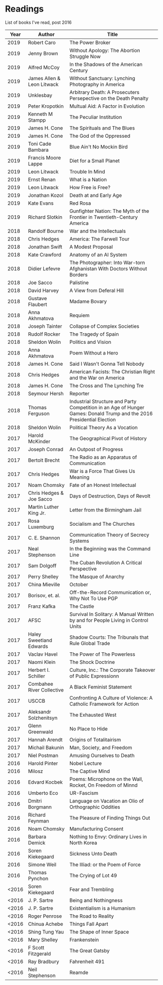 # Readings
List of books I've read, post 2016

|  Year | Author                     | Title|
|-------|----------------------------|-----------------------------------------------------------------------------------------------------------------------|
|  2019 | Robert Caro                | The Power Broker                                                                                                      |
|  2019 | Jenny Brown                | Without Apology: The Abortion Struggle Now                                                                            |
|  2019 | Alfred McCoy               | In the Shadows of the American Century                                                                                |
|  2019 | James Allen & Leon Litwack | Without Sanctuary: Lynching Photography in America                                                                    |
|  2019 | Unklesbay                  | Arbitrary Death: A Prosecuters Persepective on the Death Penalty                                                      |
|  2019 | Peter Kropotkin            | Multual Aid: A Factor in Evolution                                                                                    |
|  2019 | Kenneth M Stampp           | The Peculiar Institution                                                                                              |
|  2019 | James H. Cone              | The Spirituals and The Blues                                                                                          |
|  2019 | James H. Cone              | The God of the Oppressed                                                                                              |
|  2019 | Toni Cade Bambara          | Blue Ain't No Mockin Bird                                                                                             |
|  2019 | Francis Moore Lappe        | Diet for a Small Planet                                                                                               |
|  2019 | Leon Litwack               | Trouble In Mind                                                                                                       |
|  2019 | Ernst Renan                | What is a Nation                                                                                                      |
|  2019 | Leon Litwack               | How Free is Free?                                                                                                     |
|  2019 | Jonathan Kozol             | Death at and Early Age                                                                                                |
|  2019 | Kate Evans                 | Red Rosa                                                                                                              |
|  2019 | Richard Slotkin            | Gunfighter Nation: The Myth of the Frontier in Twentieth-Century America                                              |
|  2018 | Randolf Bourne             | War and the Intellectuals                                                                                             |
|  2018 | Chris Hedges               | America: The Farwell Tour                                                                                             |
|  2018 | Jonathan Swift             | A Modest Proposal                                                                                                     |
|  2018 | Kate Crawford              | Anatomy of an AI System                                                                                               |
|  2018 | Didier Lefevre             | The Photographer: Into War-torn Afghanistan With Doctors Without Borders                                              |
|  2018 | Joe Sacco                  | Palistine                                                                                                             |
|  2018 | David Harvey               | A View from Deferal Hill                                                                                              |
|  2018 | Gustave Flaubert           | Madame Bovary                                                                                                         |
|  2018 | Anna Akhmatova             | Requiem                                                                                                               |
|  2018 | Joseph Tainter             | Collapse of Complex Societies                                                                                         |
|  2018 | Rudolf Rocker              | The Tragedy of Spain                                                                                                  |
|  2018 | Sheldon Wolin              | Politics and Vision                                                                                                   |
|  2018 | Anna Akhmatova             | Poem Without a Hero                                                                                                   |
|  2018 | James H. Cone              | Said I Wasn't Gonna Tell Nobody                                                                                       |
|  2018 | Chris Hedges               | American Facists: The Christian Right and the War on America                                                          |
|  2018 | James H. Cone              | The Cross and The Lynching Tre                                                                                        |
|  2018 | Seymour Hersh              | Reporter                                                                                                              |
|  2018 | Thomas Ferguson            | Industrial Structure and Party Competition in an Age of Hunger Games: Donald Trump and the 2016 Presidential Election |
|  2018 | Sheldon Wolin              | Political Theory As a Vocation                                                                                        |
|  2017 | Harold McKinder            | The Geographical Pivot of History                                                                                     |
|  2017 | Joseph Conrad              | An Outpost of Progress                                                                                                |
|  2017 | Bertolt Brecht             | The Radio as an Apparatus of Communication                                                                            |
|  2017 | Chris Hedges               | War is a Force That Gives Us Meaning                                                                                  |
|  2017 | Noam Chomsky               | Fate of an Honest Intellectual                                                                                        |
|  2017 | Chris Hedges & Joe Sacco   | Days of Destruction, Days of Revolt                                                                                   |
|  2017 | Martin Luther King Jr.     | Letter from the Birmingham Jail                                                                                       |
|  2017 | Rosa Luxemburg             | Socialism and The Churches                                                                                            |
|  2017 | C. E. Shannon              | Communication Theory of Secrecy Systems                                                                               |
|  2017 | Neal Stephenson            | In the Beginning was the Command Line                                                                                 |
|  2017 | Sam Dolgoff                | The Cuban Revolution A Critical Perspective                                                                           |
|  2017 | Perry Shelley              | The Masque of Anarchy                                                                                                 |
|  2017 | China Mieville             | October                                                                                                               |
|  2017 | Borisov, et. al.           | Off-the-Record Communication or, Why Not To Use PGP                                                                   |
|  2017 | Franz Kafka                | The Castle                                                                                                            |
|  2017 | AFSC                       | Survival In Solitary: A Manual Written by and for People Living in Control Units                                      |
|  2017 | Haley Sweetland Edwards    | Shadow Courts: The Tribunals that Rule Global Trade                                                                   |
|  2017 | Vaclav Havel               | The Power of The Powerless                                                                                            |
|  2017 | Naomi Klein                | The Shock Doctrine                                                                                                    |
|  2017 | Herbert I. Schiller        | Culture, Inc.: The Corporate Takeover of Public Expressionn                                                           |
|  2017 | Combahee River Collective  | A Black Feminist Statement                                                                                            |
|  2017 | USCCB                      | Confronting A Culture of Violence: A Catholic Framework for Action                                                    |
|  2017 | Aleksandr Solzhenitsyn     | The Exhausted West                                                                                                    |
|  2017 | Glenn Greenwald            | No Place to Hide                                                                                                      |
|  2017 | Hannah Arendt              | Origins of Totalitairism                                                                                              |
|  2017 | Michail Bakunin            | Man, Society, and Freedom                                                                                             |
|  2017 | Niel Postman               | Amusing Ourselves to Death                                                                                            |
|  2016 | Harold Pinter              | Nobel Lecture                                                                                                         |
|  2016 | Milosz                     | The Captive Mind                                                                                                      |
|  2016 | Edvard Kocbek              | Poems: Microphone on the Wall, Rocket, On Freedom of Minnd                                                            |
|  2016 | Umberto Eco                | UR-Fascism                                                                                                            |
|  2016 | Dmitri Borgmann            | Language on Vacation an Olio of Orthographic Oddities                                                                 |
|  2016 | Richard Feynman            | The Pleasure of Finding Things Out                                                                                    |
|  2016 | Noam Chomsky               | Manufacturing Consent                                                                                                 |
|  2016 | Barbara Demick             | Nothing to Envy: Ordinary Lives in North Korea                                                                        |
|  2016 | Soren Kiekegaard           | Sickness Unto Death                                                                                                   |
|  2016 | Simone Weil                | The Illiad: or the Poem of Force                                                                                      |
|  2016 | Thomas Pynchon             | The Crying of Lot 49                                                                                                  |
| <2016 | Soren Kiekegaard           | Fear and Trembling                                                                                                    |
| <2016 | J. P. Sartre               | Being and Nothingness                                                                                                 |
| <2016 | J. P. Sartre               | Existentialism is a Humanism                                                                                          |
| <2016 | Roger Penrose              | The Road to Reality                                                                                                   |
| <2016 | Chinua Achebe              | Things Fall Apart                                                                                                     |
| <2016 | Shing Tung Yau             | The Shape of Inner Space                                                                                              |
| <2016 | Mary Shelley               | Frankenstein                                                                                                          |
| <2016 | F Scott Fitzgerald         | The Great Gatsby                                                                                                      |
| <2016 | Ray Bradbury               | Fahrenheit 491                                                                                                        |
| <2016 | Neil Stephenson            | Reamde                                                                                                                |
